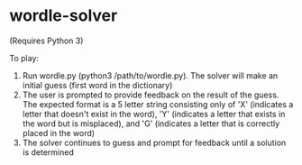 # wordle-solver

(Requires Python 3)  

To play:
1. Run wordle.py (python3 /path/to/wordle.py).  The solver will make an initial guess (first word in the dictionary)
2. The user is prompted to provide feedback on the result of the guess.  The expected format is a 5 letter string consisting only of 'X' (indicates a letter that doesn't exist in the word), 'Y' (indicates a letter that exists in the word but is misplaced), and 'G' (indicates a letter that is correctly placed in the word)
3. The solver continues to guess and prompt for feedback until a solution is determined
